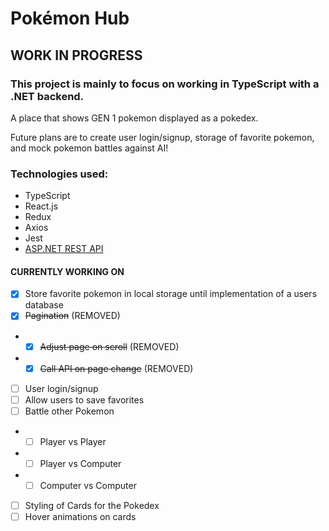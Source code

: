 # Pokémon Hub
## WORK IN PROGRESS 
### This project is mainly to focus on working in TypeScript with a .NET backend. 

A place that shows GEN 1 pokemon displayed as a pokedex. 

Future plans are to create user login/signup, storage of favorite pokemon, and mock pokemon battles against AI!

### Technologies used:
- TypeScript
- React.js
- Redux
- Axios
- Jest
- [ASP.NET REST API](https://github.com/kylegrabski/pokemon-hub-api)

#### CURRENTLY WORKING ON
- [X] Store favorite pokemon in local storage until implementation of a users database
- [X] ~~Pagination~~ (REMOVED)
- - [X] ~~Adjust page on scroll~~ (REMOVED)
- - [X] ~~Call API on page change~~ (REMOVED)
- [ ] User login/signup 
- [ ] Allow users to save favorites
- [ ] Battle other Pokemon
- - [ ] Player vs Player
- - [ ] Player vs Computer
- - [ ] Computer vs Computer
- [ ] Styling of Cards for the Pokedex
- [ ] Hover animations on cards
